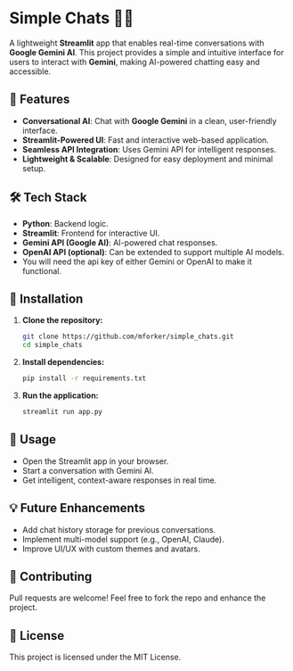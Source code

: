 # Simple Chats 💬🤖  

A lightweight **Streamlit** app that enables real-time conversations with **Google Gemini AI**. This project provides a simple and intuitive interface for users to interact with **Gemini**, making AI-powered chatting easy and accessible.  

## 🚀 Features  

- **Conversational AI**: Chat with **Google Gemini** in a clean, user-friendly interface.  
- **Streamlit-Powered UI**: Fast and interactive web-based application.  
- **Seamless API Integration**: Uses Gemini API for intelligent responses.  
- **Lightweight & Scalable**: Designed for easy deployment and minimal setup.  

## 🛠 Tech Stack  

- **Python**: Backend logic.  
- **Streamlit**: Frontend for interactive UI.  
- **Gemini API (Google AI)**: AI-powered chat responses.  
- **OpenAI API (optional)**: Can be extended to support multiple AI models.
- You will need the api key of either Gemini or OpenAI to make it functional. 

## 🔧 Installation  

1. **Clone the repository:**  
   ```bash
   git clone https://github.com/mforker/simple_chats.git  
   cd simple_chats  
   ```

2. **Install dependencies:**  
   ```bash
   pip install -r requirements.txt  
   ```

3. **Run the application:**  
   ```bash
   streamlit run app.py  
   ```

## 📌 Usage  
- Open the Streamlit app in your browser.  
- Start a conversation with Gemini AI.  
- Get intelligent, context-aware responses in real time.  

## 💡 Future Enhancements  
- Add chat history storage for previous conversations.  
- Implement multi-model support (e.g., OpenAI, Claude).  
- Improve UI/UX with custom themes and avatars.  

## 🤝 Contributing  
Pull requests are welcome! Feel free to fork the repo and enhance the project.  

## 📜 License  
This project is licensed under the MIT License.  
